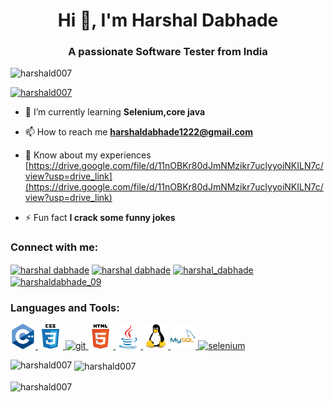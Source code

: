 <h1 align="center">Hi 👋, I'm Harshal Dabhade</h1>
<h3 align="center">A passionate Software Tester from India</h3>

<p align="left"> <img src="https://komarev.com/ghpvc/?username=harshald007&label=Profile%20views&color=0e75b6&style=flat" alt="harshald007" /> </p>

<p align="left"> <a href="https://github.com/ryo-ma/github-profile-trophy"><img src="https://github-profile-trophy.vercel.app/?username=harshald007" alt="harshald007" /></a> </p>

- 🌱 I’m currently learning **Selenium,core java**

- 📫 How to reach me **harshaldabhade1222@gmail.com**

- 📄 Know about my experiences [https://drive.google.com/file/d/11nOBKr80dJmNMzikr7uclyyoiNKILN7c/view?usp=drive_link](https://drive.google.com/file/d/11nOBKr80dJmNMzikr7uclyyoiNKILN7c/view?usp=drive_link)

- ⚡ Fun fact **I crack some funny jokes**

<h3 align="left">Connect with me:</h3>
<p align="left">
<a href="https://linkedin.com/in/harshal dabhade" target="blank"><img align="center" src="https://raw.githubusercontent.com/rahuldkjain/github-profile-readme-generator/master/src/images/icons/Social/linked-in-alt.svg" alt="harshal dabhade" height="30" width="40" /></a>
<a href="https://fb.com/harshal dabhade" target="blank"><img align="center" src="https://raw.githubusercontent.com/rahuldkjain/github-profile-readme-generator/master/src/images/icons/Social/facebook.svg" alt="harshal dabhade" height="30" width="40" /></a>
<a href="https://instagram.com/harshal_dabhade" target="blank"><img align="center" src="https://raw.githubusercontent.com/rahuldkjain/github-profile-readme-generator/master/src/images/icons/Social/instagram.svg" alt="harshal_dabhade" height="30" width="40" /></a>
<a href="https://www.leetcode.com/harshaldabhade_09" target="blank"><img align="center" src="https://raw.githubusercontent.com/rahuldkjain/github-profile-readme-generator/master/src/images/icons/Social/leet-code.svg" alt="harshaldabhade_09" height="30" width="40" /></a>
</p>

<h3 align="left">Languages and Tools:</h3>
<p align="left"> <a href="https://www.w3schools.com/cpp/" target="_blank" rel="noreferrer"> <img src="https://raw.githubusercontent.com/devicons/devicon/master/icons/cplusplus/cplusplus-original.svg" alt="cplusplus" width="40" height="40"/> </a> <a href="https://www.w3schools.com/css/" target="_blank" rel="noreferrer"> <img src="https://raw.githubusercontent.com/devicons/devicon/master/icons/css3/css3-original-wordmark.svg" alt="css3" width="40" height="40"/> </a> <a href="https://git-scm.com/" target="_blank" rel="noreferrer"> <img src="https://www.vectorlogo.zone/logos/git-scm/git-scm-icon.svg" alt="git" width="40" height="40"/> </a> <a href="https://www.w3.org/html/" target="_blank" rel="noreferrer"> <img src="https://raw.githubusercontent.com/devicons/devicon/master/icons/html5/html5-original-wordmark.svg" alt="html5" width="40" height="40"/> </a> <a href="https://www.java.com" target="_blank" rel="noreferrer"> <img src="https://raw.githubusercontent.com/devicons/devicon/master/icons/java/java-original.svg" alt="java" width="40" height="40"/> </a> <a href="https://www.linux.org/" target="_blank" rel="noreferrer"> <img src="https://raw.githubusercontent.com/devicons/devicon/master/icons/linux/linux-original.svg" alt="linux" width="40" height="40"/> </a> <a href="https://www.mysql.com/" target="_blank" rel="noreferrer"> <img src="https://raw.githubusercontent.com/devicons/devicon/master/icons/mysql/mysql-original-wordmark.svg" alt="mysql" width="40" height="40"/> </a> <a href="https://www.selenium.dev" target="_blank" rel="noreferrer"> <img src="https://raw.githubusercontent.com/detain/svg-logos/780f25886640cef088af994181646db2f6b1a3f8/svg/selenium-logo.svg" alt="selenium" width="40" height="40"/> </a> </p>

<p><img align="left" src="https://github-readme-stats.vercel.app/api/top-langs?username=harshald007&show_icons=true&locale=en&layout=compact" alt="harshald007" /></p>

<p>&nbsp;<img align="center" src="https://github-readme-stats.vercel.app/api?username=harshald007&show_icons=true&locale=en" alt="harshald007" /></p>

<p><img align="center" src="https://github-readme-streak-stats.herokuapp.com/?user=harshald007&" alt="harshald007" /></p>
